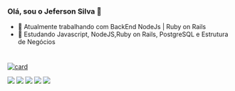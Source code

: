 ### Olá, sou o Jeferson Silva 👋

- 🔭 Atualmente trabalhando com BackEnd NodeJs | Ruby on Rails
- 🌱 Estudando Javascript, NodeJS,Ruby on Rails, PostgreSQL e Estrutura de Negócios
#
[![card](https://github-readme-stats.vercel.app/api?username=silvajeferson82&theme=cobalt)](https://github.com/silvajeferson82/)

<!-- [![iuricode](https://github-readme-stats.vercel.app/api/top-langs/?username=silvajeferson82&hide=html&layout=cobalt=true&theme=cobalt)](https://github.com/silvajeferson82/) -->

<p align="left">
  <a href="gmail.com" alt="Gmail">
  <img src="https://img.shields.io/badge/-Gmail-FF0000?style=flat-square&labelColor=FF0000&logo=gmail&logoColor=white&link=jefersonsilva.contato@gmail.com" /></a>

  <a href="https://www.linkedin.com/in/silvajeferson82/" alt="Linkedin">
  <img src="https://img.shields.io/badge/-Linkedin-0e76a8?style=flat-square&logo=Linkedin&logoColor=white&link=https://www.linkedin.com/in/silvajeferson82/https://www.linkedin.com/in/silvajeferson82/" /></a>

  <a href="#" alt="WhatsApp">
  <img src="https://img.shields.io/badge/-WhatsApp-25d366?style=flat-square&labelColor=25d366&logo=whatsapp&logoColor=white&link=API-DO-SEU-WHATSAPP"/></a>

  <a href="#" alt="Facebook">
  <img src="https://img.shields.io/badge/-Facebook-3b5998?style=flat-square&labelColor=3b5998&logo=facebook&logoColor=white&link=LINK-DO-SEU-FACEBOOK"/></a>

  <a href="#" alt="Instagram">
  <img src="https://img.shields.io/badge/-Instagram-DF0174?style=flat-square&labelColor=DF0174&logo=instagram&logoColor=white&link=https://www.instagram.com/silvajeferson82/"/></a>
</p>  



